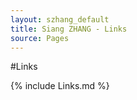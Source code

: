 ```yaml
---
layout: szhang_default 
title: Siang ZHANG - Links
source: Pages
---
```


#Links

{% include Links.md %}